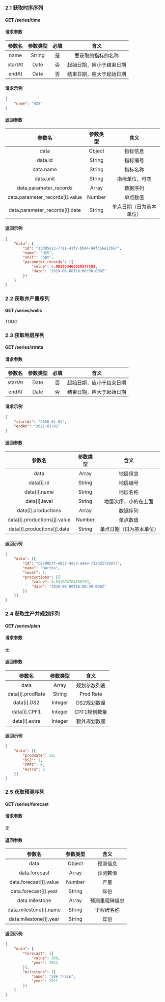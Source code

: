 ### 2.1 获取时序序列
#### GET /series/time

#### 请求参数
|参数名|参数类型|必填|含义|
|:---:|:---:|:---:|:---:|
|name|String|是|要获取的指标的名称|
|startAt|Date|否|起始日期，应小于结束日期|
|endAt|Date|否|结束日期，应大于起始日期|

#### 请求示例
```json
{
    "name": "H2S"
}
```

#### 返回参数
|参数名|参数类型|含义|
|:---:|:---:|:---:|
|data|Object|指标信息|
|data.id|String|指标编号|
|data.name|String|指标名称|
|data.unit|String|指标单位，可空|
|data.parameter_records|Array|数据序列|
|data.parameter_records[i].value|Number|单点数值|
|data.parameter_records[i].date|String|单点日期（日为基本单位）|

#### 返回示例
```json
{
    "data": {
        "id": "13dd5813-7711-41f2-bba4-94fc56e13b67",
        "name": "H2S",
        "unit": "ppm",
        "parameter_records": [{
            "value": 0.001853460328577583,
            "date": "2020-06-08T16:00:00.000Z"
        }]
    }
}
```

### 2.2 获取井产量序列
#### GET /series/wells

TODO

### 2.3 获取地层序列
#### GET /series/strata

#### 请求参数
|参数名|参数类型|必填|含义|
|:---:|:---:|:---:|:---:|
|startAt|Date|否|起始日期，应小于结束日期|
|endAt|Date|否|结束日期，应大于起始日期|

#### 请求示例
```json
{
    "startAt": "2020-01-01",
    "endAt": "2021-01-01"
}
```

#### 返回参数
|参数名|参数类型|含义|
|:---:|:---:|:---:|
|data|Array|地层信息|
|data[i].id|String|地层编号|
|data[i].name|String|地层名称|
|data[i].level|String|地层次序，小的在上面|
|data[i].productions|Array|数据序列|
|data[i].productions[j].value|Number|单点数值|
|data[i].productions[j].date|String|单点日期（日为基本单位）|

#### 返回示例
```json
{
    "data": [{
        "id": "ce708b7f-eb32-4a53-a4ad-732dd2729971",
        "name": "Hartha",
        "level": 1,
        "productions": [{
            "value": 0.631886784256259,
            "date": "2020-06-08T16:00:00.000Z"
        }]
    }]
}
```

### 2.4 获取生产井规划序列
#### GET /series/plan

#### 请求参数
无

#### 返回参数
|参数名|参数类型|含义|
|:---:|:---:|:---:|
|data|Array|规划参数列表|
|data[i].prodRate|String|Prod Rate|
|data[i].DS2|Integer|DS2规划数量|
|data[i].CPF1|Integer|CPF1规划数量|
|data[i].extra|Integer|额外规划数量|

#### 返回示例
```json
{
    "data": [{
        "prodRate": 50,
        "DS2": 1,
        "CPF1": 8,
        "extra": 6
    }]
}
```

### 2.5 获取预测序列
#### GET /series/forecast

#### 请求参数
无

#### 返回参数
|参数名|参数类型|含义|
|:---:|:---:|:---:|
|data|Object|预测信息|
|data.forecast|Array|预测数值|
|data.forecast[i].value|Number|产量|
|data.forecast[i].year|String|年份|
|data.milestone|Array|预测里程碑信息|
|data.milestone[i].name|String|里程碑名称|
|data.milestone[i].year|String|年份|

#### 返回示例
```json
{
    "data": {
        "forecast": [{
            "value": 260,
            "year": 2021
        }],
        "milestone": [{
            "name": "50k Train",
            "year": 2021
        }]
    }
}
```

